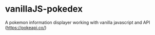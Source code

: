# vanillaJS-pokedex
A pokemon information displayer working with vanilla javascript and API (https://pokeapi.co/)
